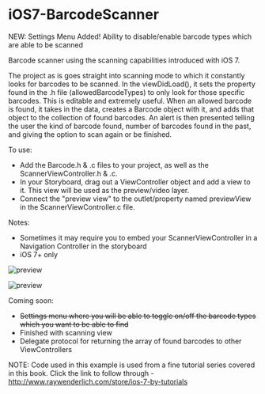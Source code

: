 iOS7-BarcodeScanner
===================

NEW: Settings Menu Added! Ability to disable/enable barcode types which are able to be scanned

Barcode scanner using the scanning capabilities introduced with iOS 7.

The project as is goes straight into scanning mode to which it constantly looks for barcodes to be scanned. 
In the viewDidLoad(), it sets the property found in the .h file (allowedBarcodeTypes) to only look for those specific barcodes. This is editable and extremely useful.
When an allowed barcode is found, it takes in the data, creates a Barcode object with it, and adds that object to the collection of found barcodes.
An alert is then presented telling the user the kind of barcode found, number of barcodes found in the past, and giving the option to scan again or be finished.

To use: 
- Add the Barcode.h & .c files to your project, as well as the ScannerViewController.h & .c.
- In your Storyboard, drag out a ViewController object and add a view to it. This view will be used as the preview/video layer.
- Connect the "preview view" to the outlet/property named previewView in the ScannerViewController.c file.

Notes: 
- Sometimes it may require you to embed your ScannerViewController in a Navigation Controller in the storyboard
- iOS 7+ only

![preview](https://raw.github.com/jpwidmer/iOS7-BarcodeScanner/master/iOS7_BarcodeScanner/preview.PNG)

![preview](https://raw.github.com/jpwidmer/iOS7-BarcodeScanner/master/iOS7_BarcodeScanner/settings.png)


Coming soon:
- ~~Settings menu where you will be able to toggle on/off the barcode types which you want to be able to find~~
- Finished with scanning view
- Delegate protocol for returning the array of found barcodes to other ViewControllers


NOTE: Code used in this example is used from a fine tutorial series covered in this book. Click the link to follow through - http://www.raywenderlich.com/store/ios-7-by-tutorials
